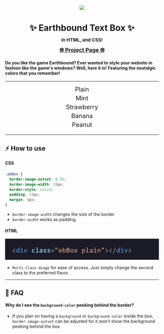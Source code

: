 <div id="top"></div>

<div align="center">
<img src="assets/logo.svg" style="width: 50%; height: auto;">

<h1>✨ Earthbound Text Box ✨<br/> <span style="font-size: 15px">In HTML, and CSS!</span>

<div id="link">
<a  style="font-size:18px" href="https://theabsoluterealm.com/main/resourcesNtools/ebTBox">🌐 Project Page 🌐</a>
</div>
</div>

#### Do you like the game Earthbound? Ever wanted to style your website in fashion like the game's windows? Well, here it is! Featuring the nostalgic colors that you remember!

<hr>

<div style="width:250px; margin:0px auto; margin-bottom:20px;" align="center">

<p style="font-size: 20px; margin-bottom:0px; margin:5px">Plain</p>

<p style="font-size: 20px; margin-bottom:0px; margin:5px">Mint</p>

<p style="font-size: 20px; margin-bottom:0px; margin:5px">Strawberry</p>

<p style="font-size: 20px; margin-bottom:0px; margin:5px">Banana</p>

<p style="font-size: 20px; margin-bottom:0px; margin:5px">Peanut</p>

</div>

<hr>

## ⚡️ How to use

#### CSS

```css
.ebBox {
  border-image-outset: 0.55;
  border-image-width: 20px;
  border-style: solid;
  padding: 15px;
  margin: 6px;
}
```

- `border-image-width` changes the size of the border
  <br>
- `border-width` works as padding.

#### HTML

<div>
<img src="assets/prev2.gif">
<br>

- `Multi-Class Usage` for ease of access. Just simply change the second class to the preferred flavor.
</div>

<hr>

## 🐞 FAQ

#### Why do I see the `background-color` peeking behind the border?

- If you plan on having a `background` or `background-color` inside the box, `border-image-outset` can be adjusted for it won't show the background peeking behind the box.

</div>
